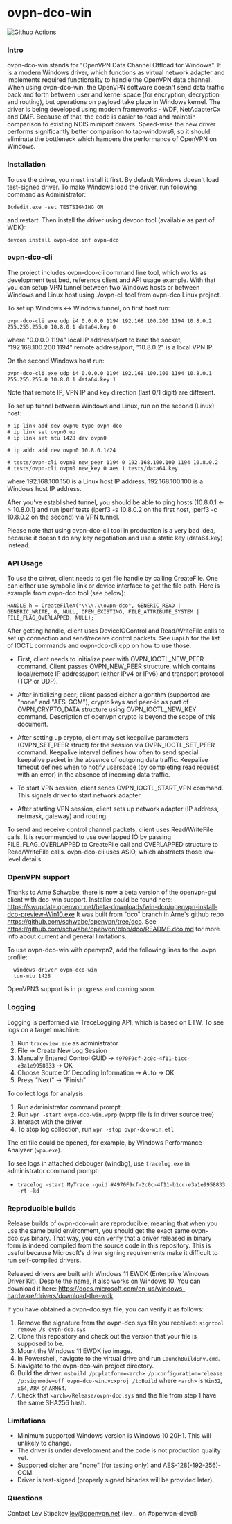 # ovpn-dco-win

![Github Actions](https://github.com/openvpn/ovpn-dco-win/actions/workflows/msbuild.yml/badge.svg)

### Intro

ovpn-dco-win stands for "OpenVPN Data Channel Offload for Windows". It is a modern Windows driver, which functions as virtual network adapter and implements required functionality to handle the OpenVPN data channel. When using ovpn-dco-win, the OpenVPN software doesn't send data traffic back and forth between user and kernel space (for encryption, decryption and routing), but operations on payload take place in Windows kernel. The driver is being developed using modern frameworks - WDF, NetAdapterCx and DMF. Because of that, the code is easier to read and maintain comparison to existing NDIS miniport drivers. Speed-wise the new driver performs significantly better comparison to tap-windows6, so it should eliminate the bottleneck which hampers the performance of OpenVPN on Windows.


### Installation

To use the driver, you must install it first. By default Windows doesn't load test-signed driver. To make Windows load the driver, run following command as Administrator:

```
Bcdedit.exe -set TESTSIGNING ON
```

and restart. Then install the driver using devcon tool (available as part of WDK):

```
devcon install ovpn-dco.inf ovpn-dco
```


### ovpn-dco-cli

The project includes ovpn-dco-cli command line tool, which works as development test bed, reference client and API usage example. With that you can setup VPN tunnel between two Windows hosts or
between Windows and Linux host using ./ovpn-cli tool from ovpn-dco Linux project.

To set up Windows <-> Windows tunnel, on first host run:

```
ovpn-dco-cli.exe udp i4 0.0.0.0 1194 192.168.100.200 1194 10.8.0.2 255.255.255.0 10.8.0.1 data64.key 0
```

where "0.0.0.0 1194" local IP address/port to bind the socket, "192.168.100.200 1194" remote address/port, "10.8.0.2" is a local VPN IP.

On the second Windows host run:

```
ovpn-dco-cli.exe udp i4 0.0.0.0 1194 192.168.100.100 1194 10.8.0.1 255.255.255.0 10.8.0.1 data64.key 1
```

Note that remote IP, VPN IP and key direction (last 0/1 digit) are different.

To set up tunnel between Windows and Linux, run on the second (Linux) host:

```
# ip link add dev ovpn0 type ovpn-dco
# ip link set ovpn0 up
# ip link set mtu 1428 dev ovpn0

# ip addr add dev ovpn0 10.8.0.1/24

# tests/ovpn-cli ovpn0 new_peer 1194 0 192.168.100.100 1194 10.8.0.2
# tests/ovpn-cli ovpn0 new_key 0 aes 1 tests/data64.key
```

where 192.168.100.150 is a Linux host IP address, 192.168.100.100 is a Windows host IP address.

After you've established tunnel, you should be able to ping hosts (10.8.0.1 <-> 10.8.0.1) and run iperf tests (iperf3 -s 10.8.0.2 on the first host, iperf3 -c 10.8.0.2 on the second) via VPN tunnel.

Please note that using ovpn-dco-cli tool in production is a very bad idea, because it doesn't do any key negotiation and use a static key (data64.key) instead.


### API Usage

To use the driver, client needs to get file handle by calling CreateFile. One can either use symbolic link or device interface to get the file path. Here is example from ovpn-dco tool (see below):

```
HANDLE h = CreateFileA("\\\\.\\ovpn-dco", GENERIC_READ | GENERIC_WRITE, 0, NULL, OPEN_EXISTING, FILE_ATTRIBUTE_SYSTEM | FILE_FLAG_OVERLAPPED, NULL);
```

After getting handle, client uses DeviceIOControl and Read/WriteFile calls to set up connection and send/receive control packets. See uapi.h for the list of IOCTL commands and ovpn-dco-cli.cpp on how to use those.

* First, client needs to initialize peer with OVPN_IOCTL_NEW_PEER command. Client passes OVPN_NEW_PEER structure, which contains local/remote IP address/port (either IPv4 or IPv6) and transport protocol (TCP or UDP).

* After initializing peer, client passed cipher algorithm (supported are "none" and "AES-GCM"), crypto keys and peer-id as part of OVPN_CRYPTO_DATA structure using OVPN_IOCTL_NEW_KEY command. Description of openvpn crypto is beyond the scope of this document.

* After setting up crypto, client may set keepalive parameters (OVPN_SET_PEER struct) for the session via OVPN_IOCTL_SET_PEER command. Keepalive interval defines how often to send special keepalive packet in the absence of outgoing data traffic. Keepalive timeout defines when to notify userspace (by completing read request with an error) in the absence of incoming data traffic.

* To start VPN session, client sends OVPN_IOCTL_START_VPN command. This signals driver to start network adapter.

* After starting VPN session, client sets up network adapter (IP address, netmask, gateway) and routing.

To send and receive control channel packets, client uses Read/WriteFile calls. It is recommended to use overlapped IO by passing FILE_FLAG_OVERLAPPED to CreateFile call and OVERLAPPED structure to Read/WriteFile calls. ovpn-dco-cli uses ASIO, which abstracts those low-level details.


### OpenVPN support

Thanks to Arne Schwabe, there is now a beta version of the openvpn-gui client with dco-win support.
Installer could be found here: https://swupdate.openvpn.net/beta-downloads/win-dco/openvpn-install-dco-preview-Win10.exe
It was built from "dco" branch in Arne's github repo https://github.com/schwabe/openvpn/tree/dco. See https://github.com/schwabe/openvpn/blob/dco/README.dco.md for more info about current and general limitations.

To use ovpn-dco-win with openvpn2, add the following lines to the .ovpn profile:

```
  windows-driver ovpn-dco-win
  tun-mtu 1428
```

OpenVPN3 support is in progress and coming soon.

### Logging

Logging is performed via TraceLogging API, which is based on ETW. To see logs on a target machine:

1. Run `traceview.exe` as administrator
2. File -> Create New Log Session
3. Manually Entered Control GUID -> `4970F9cf-2c0c-4f11-b1cc-e3a1e9958833` -> OK
4. Choose Source Of Decoding Information -> Auto -> OK
5. Press "Next" -> "Finish"

To collect logs for analysis:

1. Run administrator command prompt
2. Run `wpr -start ovpn-dco-win.wprp` (wprp file is in driver source tree)
3. Interact with the driver
4. To stop log collection, run `wpr -stop ovpn-dco-win.etl`

The etl file could be opened, for example, by Windows Performance Analyzer (`wpa.exe`).

To see logs in attached debbuger (windbg), use `tracelog.exe` in administrator command prompt:

* `tracelog -start MyTrace -guid #4970F9cf-2c0c-4f11-b1cc-e3a1e9958833 -rt -kd`


### Reproducible builds

Release builds of ovpn-dco-win are reproducible, meaning that when you use the same build environment, you should get the exact same ovpn-dco.sys binary. That way, you can verify that a driver released in binary form is indeed compiled from the source code in this repository. This is useful because Microsoft's driver signing requirements make it difficult to run self-compiled drivers.

Released drivers are built with Windows 11 EWDK (Enterprise Windows Driver Kit). Despite the name, it also works on Windows 10.
You can download it here: https://docs.microsoft.com/en-us/windows-hardware/drivers/download-the-wdk

If you have obtained a ovpn-dco.sys file, you can verify it as follows:

1. Remove the signature from the ovpn-dco.sys file you received: `signtool remove /s ovpn-dco.sys`
2. Clone this repository and check out the version that your file is supposed to be.
3. Mount the Windows 11 EWDK iso image.
4. In Powershell, navigate to the virtual drive and run `LaunchBuildEnv.cmd`.
5. Navigate to the ovpn-dco-win project directory.
6. Build the driver: `msbuild /p:platform=<arch> /p:configuration=release /p:signmode=off ovpn-dco-win.vcxproj /t:Build` where `<arch>` is `Win32`, `x64`, `ARM` or `ARM64`.
7. Check that `<arch>/Release/ovpn-dco.sys` and the file from step 1 have the same SHA256 hash.


### Limitations

* Minimum supported Windows version is Windows 10 20H1. This will unlikely to change.
* The driver is under development and the code is not production quality yet.
* Supported cipher are "none" (for testing only) and AES-128(-192-256)-GCM.
* Driver is test-signed (properly signed binaries will be provided later).


### Questions

Contact Lev Stipakov [lev@openvpn.net](mailto:lev@openvpn.net) (lev__ on #openvpn-devel)
